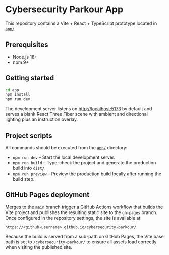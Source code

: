# Cybersecurity Parkour App

This repository contains a Vite + React + TypeScript prototype located in [`app/`](app/).

## Prerequisites

- Node.js 18+
- npm 9+

## Getting started

```bash
cd app
npm install
npm run dev
```

The development server listens on [http://localhost:5173](http://localhost:5173) by default and serves a blank React Three Fiber scene with ambient and directional lighting plus an instruction overlay.

## Project scripts

All commands should be executed from the [`app/`](app/) directory:

- `npm run dev` – Start the local development server.
- `npm run build` – Type-check the project and generate the production build into `dist/`.
- `npm run preview` – Preview the production build locally after running the build step.

## GitHub Pages deployment

Merges to the `main` branch trigger a GitHub Actions workflow that builds the Vite project and publishes the resulting static site to the `gh-pages` branch. Once configured in the repository settings, the site is available at:

```
https://<github-username>.github.io/cybersecurity-parkour/
```

Because the build is served from a sub-path on GitHub Pages, the Vite base path is set to `/cybersecurity-parkour/` to ensure all assets load correctly when visiting the published site.
